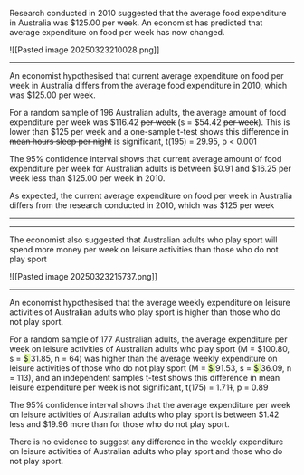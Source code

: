 Research conducted in 2010 suggested that the average food expenditure in Australia was $125.00 per week.  An economist has predicted that average expenditure on food per week has now changed.

![[Pasted image 20250323210028.png]]

---
An economist hypothesised that current average expenditure on food per week in Australia differs from the average food expenditure in 2010, which was $125.00 per week. 

For a random sample of 196 Australian adults, the average amount of food expenditure per week was $116.42 ~~per week~~ (s = $54.42 ~~per week~~).  This is lower than $125 per week and a one-sample t-test shows this difference in ~~mean hours sleep per night~~ is significant, t(195) = 29.95, p < 0.001 

The 95% confidence interval shows that current average amount of food expenditure per week for Australian adults is between $0.91 and $16.25 per week less than $125.00 per week in 2010. 

As expected, the current average expenditure on food per week in Australia differs from the research conducted in 2010, which was $125 per week

---
---
The economist also suggested that Australian adults who play sport will spend 
more money per week on leisure activities than those who do not play sport

![[Pasted image 20250323215737.png]]

---
An economist hypothesised that the average weekly expenditure on leisure activities of Australian adults who play sport is higher than those who do not play sport.

For a random sample of 177 Australian adults, the average expenditure per week on leisure activities of Australian adults who play sport (M = $100.80, s = <span style="background:rgba(205, 244, 105, 0.55)"> $ </span>31.85, n = 64) was higher than the average weekly expenditure on leisure activities of  those who do not play sport (M = <span style="background:rgba(205, 244, 105, 0.55)"> $ </span>91.53, s = <span style="background:rgba(205, 244, 105, 0.55)"> $ </span>36.09, n = 113), and an independent samples t-test shows this difference in mean leisure expenditure per week is not significant, t(175) = 1.71~~1~~, p = 0.89 

The 95% confidence interval shows that the average expenditure per week on leisure activities of Australian adults who play sport is between $1.42 less and $19.96 more  than for those who do not play sport. 

There is no evidence to suggest any difference in the weekly expenditure on leisure activities of Australian adults who play sport and those who do not play sport. 
